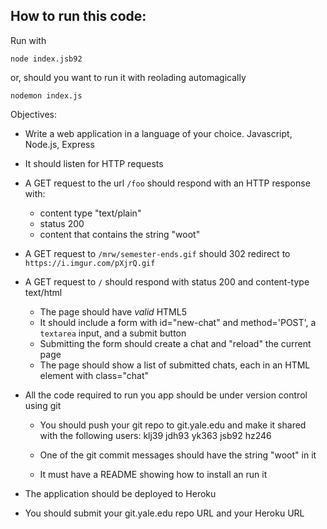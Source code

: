 ## How to run this code:

Run with 

    node index.jsb92
    
or, should you want to run it with reolading automagically
    
    nodemon index.js
    








Objectives:

* Write a web application in a language of your choice.
    Javascript, Node.js, Express

* It should listen for HTTP requests
    
    
* A GET request to the url `/foo` should respond with an HTTP response with:
  - content type "text/plain"
  - status 200
  - content that contains the string "woot"
* A GET request to `/mrw/semester-ends.gif` should 302 redirect to `https://i.imgur.com/pXjrQ.gif`
* A GET request to `/` should respond with  status 200 and content-type text/html
  - The page should have *valid* HTML5
  - It should include a form with id="new-chat" and method='POST', a `textarea` input, and a submit button
  - Submitting the form should create a chat and "reload" the current page
  - The page should show a list of submitted chats, each in an HTML element with class="chat"
* All the code required to run you app should be under version control using git
  - You should push your git repo to git.yale.edu and make it shared with the following users: klj39 jdh93 yk363 jsb92 hz246

  - One of the git commit messages should have the string "woot" in it
  - It must have a README showing how to install an run it
* The application should be deployed to Heroku
* You should submit your git.yale.edu repo URL and your Heroku URL